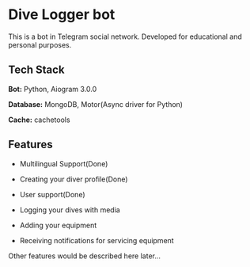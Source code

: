   

# Dive Logger bot

  

This is a bot in Telegram social network. Developed for educational and personal purposes.

  
  
  
  

## Tech Stack

  

**Bot:** Python, Aiogram 3.0.0

  

**Database:** MongoDB, Motor(Async driver for Python)

  

**Cache:** cachetools

  
  

## Features

  

- Multilingual Support(Done)

- Creating your diver profile(Done)
- User support(Done)

- Logging your dives with media

- Adding your equipment

- Receiving notifications for servicing equipment

  

Other features would be described here later...
